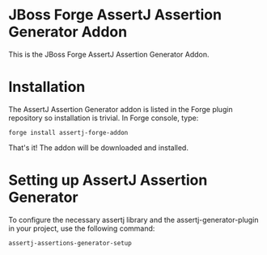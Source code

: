 JBoss Forge AssertJ Assertion Generator Addon
============
This is the JBoss Forge AssertJ Assertion Generator Addon.

Installation
============
The AssertJ Assertion Generator addon is listed in the Forge plugin repository so installation is trivial.
In Forge console, type:

	forge install assertj-forge-addon

That's it! The addon will be downloaded and installed.

Setting up AssertJ Assertion Generator
==============
To configure the necessary assertj library and the assertj-generator-plugin in your project, use the following command:

	assertj-assertions-generator-setup
